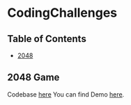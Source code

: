 # CodingChallenges

## Table of Contents

- [2048](#2048-game)




## 2048 Game
Codebase [here](https://github.com/ajayy004/CodingChallenges/tree/master/2048)
You can find Demo [here](https://ajayy004.github.io/CodingChallenges/2048/build/).